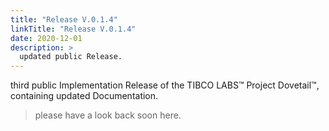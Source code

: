 ```yaml
---
title: "Release V.0.1.4"
linkTitle: "Release V.0.1.4"
date: 2020-12-01
description: >
  updated public Release.
---
```


third public Implementation Release of the TIBCO LABS™ Project Dovetail™, containing updated Documentation.

> please have a look back soon here.
